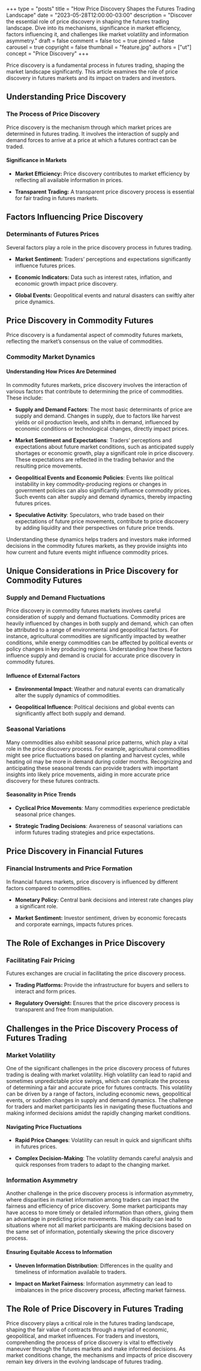 +++
type = "posts"
title = "How Price Discovery Shapes the Futures Trading Landscape"
date = "2023-05-28T12:00:00-03:00"
description = "Discover the essential role of price discovery in shaping the futures trading landscape. Dive into its mechanisms, significance in market efficiency, factors influencing it, and challenges like market volatility and information asymmetry." 
draft = false
comment = false
toc = true
pinned = false
carousel = true
copyright = false
thumbnail = "feature.jpg"
authors = ["ut"]
concept = "Price Discovery"
+++

Price discovery is a fundamental process in futures trading, shaping the
market landscape significantly. This article examines the role of price
discovery in futures markets and its impact on traders and investors.

## Understanding Price Discovery

### The Process of Price Discovery

Price discovery is the mechanism through which market prices are
determined in futures trading. It involves the interaction of supply and
demand forces to arrive at a price at which a futures contract can be
traded.

#### Significance in Markets

-   **Market Efficiency:** Price discovery contributes to market
    efficiency by reflecting all available information in prices.

-   **Transparent Trading:** A transparent price discovery process is
    essential for fair trading in futures markets.

## Factors Influencing Price Discovery

### Determinants of Futures Prices

Several factors play a role in the price discovery process in futures
trading.

-   **Market Sentiment:** Traders’ perceptions and expectations
    significantly influence futures prices.

-   **Economic Indicators:** Data such as interest rates, inflation, and
    economic growth impact price discovery.

-   **Global Events:** Geopolitical events and natural disasters can
    swiftly alter price dynamics.

## Price Discovery in Commodity Futures

Price discovery is a fundamental aspect of commodity futures markets,
reflecting the market’s consensus on the value of commodities.

### Commodity Market Dynamics

#### Understanding How Prices Are Determined

In commodity futures markets, price discovery involves the interaction
of various factors that contribute to determining the price of
commodities. These include:

-   **Supply and Demand Factors**: The most basic determinants of price
    are supply and demand. Changes in supply, due to factors like
    harvest yields or oil production levels, and shifts in demand,
    influenced by economic conditions or technological changes,
    directly impact prices.

-   **Market Sentiment and Expectations**: Traders’ perceptions and
    expectations about future market conditions, such as anticipated
    supply shortages or economic growth, play a significant role in
    price discovery. These expectations are reflected in the trading
    behavior and the resulting price movements.

-   **Geopolitical Events and Economic Policies**: Events like political
    instability in key commodity-producing regions or changes in
    government policies can also significantly influence commodity
    prices. Such events can alter supply and demand dynamics, thereby
    impacting futures prices.

-   **Speculative Activity**: Speculators, who trade based on their
    expectations of future price movements, contribute to price
    discovery by adding liquidity and their perspectives on future
    price trends.

Understanding these dynamics helps traders and investors make informed
decisions in the commodity futures markets, as they provide insights
into how current and future events might influence commodity prices.

## Unique Considerations in Price Discovery for Commodity Futures

### Supply and Demand Fluctuations

Price discovery in commodity futures markets involves careful
consideration of supply and demand fluctuations. Commodity prices are
heavily influenced by changes in both supply and demand, which can often
be attributed to a range of environmental and geopolitical factors. For
instance, agricultural commodities are significantly impacted by weather
conditions, while energy commodities can be affected by political events
or policy changes in key producing regions. Understanding how these
factors influence supply and demand is crucial for accurate price
discovery in commodity futures.

#### Influence of External Factors

-   **Environmental Impact**: Weather and natural events can
    dramatically alter the supply dynamics of commodities.

-   **Geopolitical Influence**: Political decisions and global events
    can significantly affect both supply and demand.

### Seasonal Variations

Many commodities also exhibit seasonal price patterns, which play a
vital role in the price discovery process. For example, agricultural
commodities might see price fluctuations based on planting and harvest
cycles, while heating oil may be more in demand during colder months.
Recognizing and anticipating these seasonal trends can provide traders
with important insights into likely price movements, aiding in more
accurate price discovery for these futures contracts.

#### Seasonality in Price Trends

-   **Cyclical Price Movements**: Many commodities experience
    predictable seasonal price changes.

-   **Strategic Trading Decisions**: Awareness of seasonal variations
    can inform futures trading strategies and price expectations.

## Price Discovery in Financial Futures

### Financial Instruments and Price Formation

In financial futures markets, price discovery is influenced by different
factors compared to commodities.

-   **Monetary Policy:** Central bank decisions and interest rate
    changes play a significant role.

-   **Market Sentiment:** Investor sentiment, driven by economic
    forecasts and corporate earnings, impacts futures prices.

## The Role of Exchanges in Price Discovery

### Facilitating Fair Pricing

Futures exchanges are crucial in facilitating the price discovery
process.

-   **Trading Platforms:** Provide the infrastructure for buyers and
    sellers to interact and form prices.

-   **Regulatory Oversight:** Ensures that the price discovery process
    is transparent and free from manipulation.

## Challenges in the Price Discovery Process of Futures Trading

### Market Volatility

One of the significant challenges in the price discovery process of
futures trading is dealing with market volatility. High volatility can
lead to rapid and sometimes unpredictable price swings, which can
complicate the process of determining a fair and accurate price for
futures contracts. This volatility can be driven by a range of factors,
including economic news, geopolitical events, or sudden changes in
supply and demand dynamics. The challenge for traders and market
participants lies in navigating these fluctuations and making informed
decisions amidst the rapidly changing market conditions.

#### Navigating Price Fluctuations

-   **Rapid Price Changes**: Volatility can result in quick and
    significant shifts in futures prices.

-   **Complex Decision-Making**: The volatility demands careful analysis
    and quick responses from traders to adapt to the changing market.

### Information Asymmetry

Another challenge in the price discovery process is information
asymmetry, where disparities in market information among traders can
impact the fairness and efficiency of price discovery. Some market
participants may have access to more timely or detailed information than
others, giving them an advantage in predicting price movements. This
disparity can lead to situations where not all market participants are
making decisions based on the same set of information, potentially
skewing the price discovery process.

#### Ensuring Equitable Access to Information

-   **Uneven Information Distribution**: Differences in the quality and
    timeliness of information available to traders.

-   **Impact on Market Fairness**: Information asymmetry can lead to
    imbalances in the price discovery process, affecting market
    fairness.

## The Role of Price Discovery in Futures Trading

Price discovery plays a critical role in the futures trading landscape,
shaping the fair value of contracts through a myriad of economic,
geopolitical, and market influences. For traders and investors,
comprehending the process of price discovery is vital to effectively
maneuver through the futures markets and make informed decisions. As
market conditions change, the mechanisms and impacts of price discovery
remain key drivers in the evolving landscape of futures trading.

